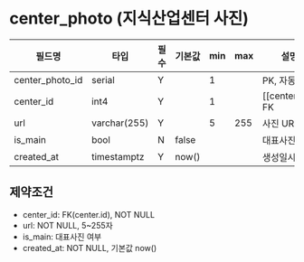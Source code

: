 # center_photo (지식산업센터 사진)

| 필드명          | 타입         | 필수 | 기본값 | min | max | 설명              |
| --------------- | ------------ | ---- | ------ | --- | --- | ----------------- |
| center_photo_id | serial       | Y    |        | 1   |     | PK, 자동 증가     |
| center_id       | int4         | Y    |        | 1   |     | [[center.id]], FK |
| url             | varchar(255) | Y    |        | 5   | 255 | 사진 URL          |
| is_main         | bool         | N    | false  |     |     | 대표사진 여부     |
| created_at      | timestamptz  | Y    | now()  |     |     | 생성일시          |

## 제약조건

- center_id: FK(center.id), NOT NULL
- url: NOT NULL, 5~255자
- is_main: 대표사진 여부
- created_at: NOT NULL, 기본값 now()
